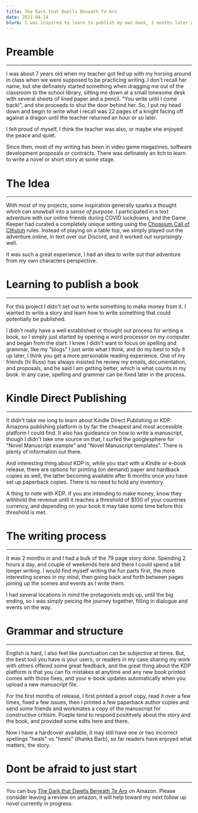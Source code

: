 ```yaml
---
title: The Dark that Dwells Beneath Te Aro
date: 2021-04-14
blurb: I was inspired to learn to publish my own book, 3 months later and it was on Amazon
---
```


# Preamble

---

I was about 7 years old when my teacher got fed up with my horsing around in class when we were supposed to be practicing writing. I don't recall her name, but she definately started something when dragging me out of the classroom to the school library, sitting me down at a small lonesome desk with several sheets of lined paper and a pencil. "You write until I come back!", and she proceeds to shut the door behind her. So, I put my head down and begin to write what I recall was 22 pages of a knight facing off against a dragon until the teacher returned an hour or so later.

I felt proud of myself, I think the teacher was also, or maybe she enjoyed the peace and quiet.

Since then, most of my writing has been in video game magazines, software development proposals or contracts. There was definately an itch to learn to write a novel or short story at some stage.

# The Idea

---

With most of my projects, some inspiration generally sparks a thought which can snowball into a _sense of purpose_.
I participated in a text adventure with our online friends during COVID lockdowns, and the Game Keeper had curated a completely unique setting using the [Choasium Call of Cthuluh](https://www.chaosium.com/call-of-cthulhu-rpg/) rules. Instead of playing on a table top, we simply played out the adventure online, in text over our Discord, and it worked out surprisingly well.

It was such a great experience, I had an idea to write out that adventure from my own characters perspective.

# Learning to publish a book

---

For this project I didn't set out to write something to make money from it. I wanted to write a story and learn how to write something that could potentially be published.

I didn't really have a well established or thought out process for writing a book, so I simply just started by opening a word processor on my computer and began from the start. I knew I didn't want to focus on spelling and grammar, like my "blogs" I just write what I think, and do my best to tidy it up later, I think you get a more personable reading experience. One of my friends (hi Russ) has always insisted he review my emails, documentation, and proposals, and he said I am getting better, which is what counts in my book. In any case, spelling and grammer can be fixed later in the process.

# Kindle Direct Publishing

---

It didn't take me long to learn about Kindle Direct Publishing or KDP. Amazons publishing platform is by far the cheapest and most accessible platform I could find. It also has guideance on how to write a manuscript, though I didn't take one source on that, I surfed the googlesphere for "Novel Manuscript example" and "Novel Manuscript templates". There is plenty of information out there.

And interesting thing about KDP is, while you start with a Kindle or e-book release, there are options for printing (on demand) paper and hardback copies as well, the latter becoming available after 6 months once you have set up paperback copies. There is no need to hold any inventory.

A thing to note with KDP. If you are intending to make money, know they withhold the revenue until it reaches a threshold of $100 of your countries currency, and depending on your book it may take some time before this threshold is met.

# The writing process

---

It was 2 months in and I had a bulk of the 79 page story done. Spending 2 hours a day, and couple of weekends here and there I could spend a bit longer writing. I would find myself writing the fun parts first, the more interesting scenes in my mind, then going back and forth between pages joining up the scenes and events as I write them.

I had several locations in mind the protagonists ends up, until the big ending, so I was simply peicing the journey together, filling in dialogue and events on the way.

# Grammar and structure

---

English is hard, I also feel like punctuation can be subjective at times. But, the best tool you have is your users, or readers in my case sharing my work with others offered some great feedback, and the great thing about the KDP platform is that you can fix mistakes at anytime and any new book printed comes with those fixes, and your e-book updates automatically when you upload a new manuscript file.

For the first months of release, I first printed a proof copy, read it over a few times, fixed a few issues, then I printed a few paperback author copies and send some friends and workmates a copy of the manuscript for constructive critisim. Poeple tend to respond posititvely about the story and the book, and provided some edits here and there.

Now I have a hardcover available, it may still have one or two incorrect spellings "heals" vs "heels" (thanks Barb), so far readers have enjoyed what matters, the story.

# Dont be afraid to just start

---

You can buy [The Dark that Dwells Beneath Te Aro](https://www.amazon.com/Dark-that-Dwells-Beneath-Aro/dp/B09JVFJKFX/) on Amazon. Please consider leaving a review on amazon, it will help toward my next follow up novel currently in progress.
